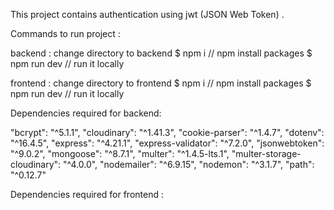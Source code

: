 This project contains authentication using jwt (JSON Web Token) .

Commands to run project : 

backend : 
change directory to backend
$ npm i       // npm install packages
$ npm run dev // run it locally

frontend : 
change directory to frontend
$ npm i       // npm install packages
$ npm run dev // run it locally




Dependencies required  for backend: 

   "bcrypt": "^5.1.1",
    "cloudinary": "^1.41.3",
    "cookie-parser": "^1.4.7",
    "dotenv": "^16.4.5",
    "express": "^4.21.1",
    "express-validator": "^7.2.0",
    "jsonwebtoken": "^9.0.2",
    "mongoose": "^8.7.1",
    "multer": "^1.4.5-lts.1",
    "multer-storage-cloudinary": "^4.0.0",
    "nodemailer": "^6.9.15",
    "nodemon": "^3.1.7",
    "path": "^0.12.7"

Dependencies required for frontend : 

